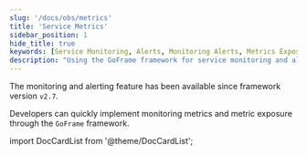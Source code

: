 ```yaml
---
slug: '/docs/obs/metrics'
title: 'Service Metrics'
sidebar_position: 1
hide_title: true
keywords: [Service Monitoring, Alerts, Monitoring Alerts, Metrics Exposure, GoFrame, GoFrame Framework, Monitoring Metrics, Developers, Version 2.7, Framework Features]
description: "Using the GoFrame framework for service monitoring and alerts, from version 2.7 onwards, developers can quickly implement monitoring metrics and their exposure, facilitating comprehensive system monitoring and timely warnings."
---
```


The monitoring and alerting feature has been available since framework version `v2.7`.

Developers can quickly implement monitoring metrics and metric exposure through the `GoFrame` framework.

import DocCardList from '@theme/DocCardList';

<DocCardList />